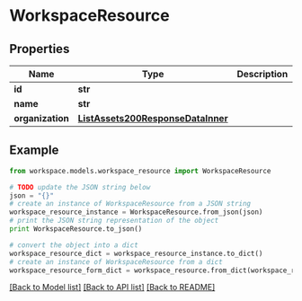 # WorkspaceResource


## Properties
Name | Type | Description | Notes
------------ | ------------- | ------------- | -------------
**id** | **str** |  | 
**name** | **str** |  | 
**organization** | [**ListAssets200ResponseDataInner**](ListAssets200ResponseDataInner.md) |  | 

## Example

```python
from workspace.models.workspace_resource import WorkspaceResource

# TODO update the JSON string below
json = "{}"
# create an instance of WorkspaceResource from a JSON string
workspace_resource_instance = WorkspaceResource.from_json(json)
# print the JSON string representation of the object
print WorkspaceResource.to_json()

# convert the object into a dict
workspace_resource_dict = workspace_resource_instance.to_dict()
# create an instance of WorkspaceResource from a dict
workspace_resource_form_dict = workspace_resource.from_dict(workspace_resource_dict)
```
[[Back to Model list]](../README.md#documentation-for-models) [[Back to API list]](../README.md#documentation-for-api-endpoints) [[Back to README]](../README.md)



